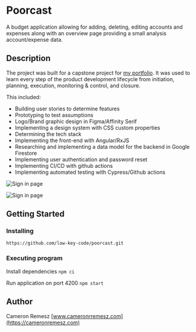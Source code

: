# Poorcast

A budget application allowing for adding, deleting, editing accounts and expenses along with an overview page providing a small analysis account/expense data.

## Description

The project was built for a capstone project for [my portfolio](https://www.cameronremesz.com/). It was used to learn every step of the product development lifecycle from  initiation, planning, execution, monitoring & control, and closure.
 
This included:
- Building user stories to determine features
- Prototyping to test assumptions
- Logo/Brand graphic design in Figma/Affinity Serif
- Implementing a design system with CSS custom properties
- Determining the tech stack
- Implementing the front-end with Angular/RxJS
- Researching and implementing a data model for the backend in Google Firestore
- Implementing user authentication and password reset
- Implementing CI/CD with github actions
- Implementing automated testing with Cypress/Github actions

![Sign in page](/assets/sign-in.png)

![Sign in page](/assets/budget.png)

## Getting Started

### Installing

`https://github.com/low-key-code/poorcast.git`

### Executing program

Install dependencies
`npm ci`

Run application on port 4200
`npm start`

## Author

Cameron Remesz 
[www.cameronrremesz.com](https://cameronremesz.com)

